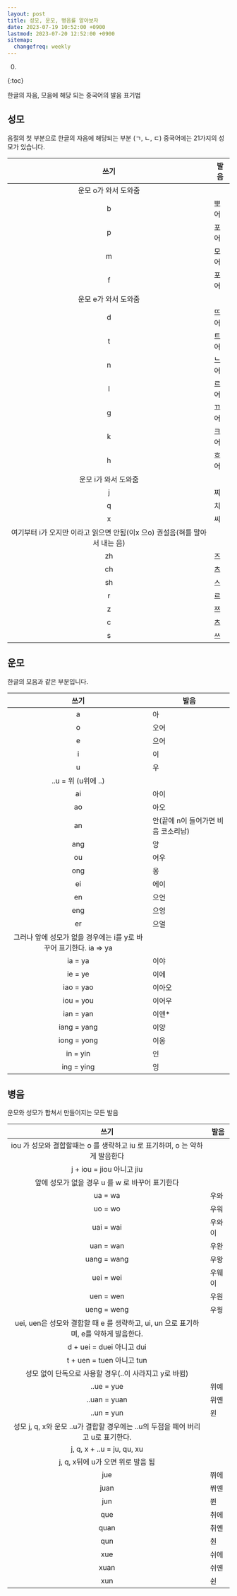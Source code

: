 ```yaml
---
layout: post
title: 성모, 운모, 병음를 알아보자
date: 2023-07-19 10:52:00 +0900
lastmod: 2023-07-20 12:52:00 +0900
sitemap:
  changefreq: weekly
---
```


0. 
{:toc}

한글의 자음, 모음에 해당 되는 중국어의 발음 표기법

## 성모

음절의 첫 부분으로 한글의 자음에 해당되는 부분 (ㄱ, ㄴ, ㄷ) 
중국어에는 21가지의 성모가 있습니다.

| 쓰기 | 발음 |
|:-----------------:|------------|
|운모 o가 와서 도와줌|
| b | 뽀어 |
| p | 포어 |
| m | 모어 |
| f | 포어 |
|운모 e가 와서 도와줌|
| d | 뜨어 |
| t | 트어 |
| n | 느어 |
| l | 르어 |
| g | 끄어 |
| k | 크어 |
| h | 흐어 |
|운모 i가 와서 도와줌|
| j | 찌 |
| q | 치 |
| x | 씨 |
|여기부터 i가 오지만 이라고 읽으면 안됨(이x 으o) 권설음(혀를 말아서 내는 음)|
| zh | 즈 |
| ch | 츠 |
| sh | 스 |
| r | 르 |
| z | 쯔 |
| c | 츠 |
| s | 쓰 |

## 운모
한글의 모음과 같은 부분입니다. 

| 쓰기 | 발음 |
|:-----------------:|------------|
| a | 아 |
| o | 오어 |
| e | 으어 |
| i | 이 |
| u | 우 |
|..u = 위 (u위에 ..)|
| ai | 아이 |
| ao | 아오 |
| an | 안(끝에 n이 들어가면 비음 코소리남) |
| ang | 앙 |
| ou | 어우 |
| ong | 옹 |
| ei | 에이 |
| en | 으언 |
| eng | 으엉 |
| er | 으얼 |
|그러나 앞에 성모가 없을 경우에는 i를 y로 바꾸어 표기한다. ia => ya|
| ia = ya | 이야 |
| ie = ye | 이에 |
| iao = yao | 이아오 |
| iou = you | 이어우 |
| ian = yan | 이앤* |
| iang = yang | 이양 |
| iong = yong | 이옹 |
| in = yin | 인 |
| ing = ying | 잉 |

## 병음

운모와 성모가 합쳐서 만들어지는 모든 발음

| 쓰기 | 발음 |
|:-----------------:|------------|
| iou 가 성모와 결합할때는 o 를 생략하고 iu 로 표기하며, o 는 약하게 발음한다 |
| j + iou = jiou 아니고 jiu |
| 앞에 성모가 없을 경우 u 를 w 로 바꾸어 표기한다 |
| ua = wa | 우와 |
| uo = wo | 우워 |
| uai = wai | 우와이 |
| uan = wan | 우완 |
| uang = wang | 우왕 |
| uei = wei | 우웨이 |
| uen = wen | 우원 |
| ueng = weng | 우웡 |
| uei, uen은 성모와 결합할 때 e 를 생략하고, ui, un 으로 표기하며, e를 약하게 발음한다. |
| d + uei = duei 아니고 dui |
| t + uen = tuen 아니고 tun |
| 성모 없이 단독으로 사용할 경우(..이 사라지고 y로 바뀜) |
| ..ue = yue | 위예 |
| ..uan = yuan | 위옌 |
| ..un = yun | 윈 |
| 성모 j, q, x와 운모 ..u가 결합할 경우에는 ..u의 두점을 떼어 버리고 u로 표기한다. |
| j, q, x + ..u = ju, qu, xu |
| j, q, x뒤에 u가 오면 위로 발음 됨 |
| jue | 쮜에 |
| juan | 쮜옌 |
| jun | 쮠 |
| que | 취에 |
| quan | 취옌 |
| qun | 췬 |
| xue | 쉬에 |
| xuan | 쉬옌 |
| xun | 쉰 |
